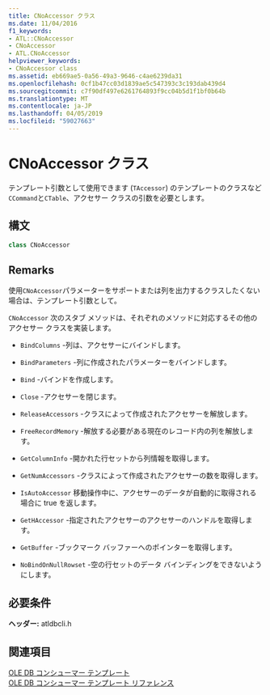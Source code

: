 ```yaml
---
title: CNoAccessor クラス
ms.date: 11/04/2016
f1_keywords:
- ATL::CNoAccessor
- CNoAccessor
- ATL.CNoAccessor
helpviewer_keywords:
- CNoAccessor class
ms.assetid: eb669ae5-0a56-49a3-9646-c4ae6239da31
ms.openlocfilehash: 0cf1b47cc03d1839ae5c547393c3c193dab439d4
ms.sourcegitcommit: c7f90df497e6261764893f9cc04b5d1f1bf0b64b
ms.translationtype: MT
ms.contentlocale: ja-JP
ms.lasthandoff: 04/05/2019
ms.locfileid: "59027663"
---
```

# <a name="cnoaccessor-class"></a>CNoAccessor クラス

テンプレート引数として使用できます (`TAccessor`) のテンプレートのクラスなど`CCommand`と`CTable`、アクセサー クラスの引数を必要とします。

## <a name="syntax"></a>構文

```cpp
class CNoAccessor
```

## <a name="remarks"></a>Remarks

使用`CNoAccessor`パラメーターをサポートまたは列を出力するクラスしたくない場合は、テンプレート引数として。

`CNoAccessor` 次のスタブ メソッドは、それぞれのメソッドに対応するその他のアクセサー クラスを実装します。

- `BindColumns` -列は、アクセサーにバインドします。

- `BindParameters` -列に作成されたパラメーターをバインドします。

- `Bind` -バインドを作成します。

- `Close` -アクセサーを閉じます。

- `ReleaseAccessors` -クラスによって作成されたアクセサーを解放します。

- `FreeRecordMemory` -解放する必要がある現在のレコード内の列を解放します。

- `GetColumnInfo` -開かれた行セットから列情報を取得します。

- `GetNumAccessors` -クラスによって作成されたアクセサーの数を取得します。

- `IsAutoAccessor` 移動操作中に、アクセサーのデータが自動的に取得される場合に true を返します。

- `GetHAccessor` -指定されたアクセサーのアクセサーのハンドルを取得します。

- `GetBuffer` -ブックマーク バッファーへのポインターを取得します。

- `NoBindOnNullRowset` -空の行セットのデータ バインディングをできないようにします。

## <a name="requirements"></a>必要条件

**ヘッダー:** atldbcli.h

## <a name="see-also"></a>関連項目

[OLE DB コンシューマー テンプレート](../../data/oledb/ole-db-consumer-templates-cpp.md)<br/>
[OLE DB コンシューマー テンプレート リファレンス](../../data/oledb/ole-db-consumer-templates-reference.md)
